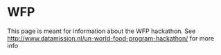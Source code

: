 # WFP
This page is meant for information about the WFP hackathon. See http://www.datamission.nl/un-world-food-program-hackathon/ for more info
